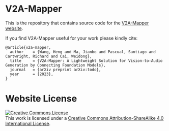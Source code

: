 # V2A-Mapper

This is the repository that contains source code for the [V2A-Mapper website](https://v2a-mapper.github.io).

If you find V2A-Mapper useful for your work please kindly cite:
```
@article{v2a-mapper,
  author    = {Wang, Heng and Ma, Jianbo and Pascual, Santiago and Cartwright, Richard and Cai, Weidong},
  title     = {V2A-Mapper: A Lightweight Solution for Vision-to-Audio Generation by Connecting Foundation Models},
  journal   = {arXiv preprint arXiv:todo},
  year      = {2023},
}
```

# Website License
<a rel="license" href="http://creativecommons.org/licenses/by-sa/4.0/"><img alt="Creative Commons License" style="border-width:0" src="https://i.creativecommons.org/l/by-sa/4.0/88x31.png" /></a><br />This work is licensed under a <a rel="license" href="http://creativecommons.org/licenses/by-sa/4.0/">Creative Commons Attribution-ShareAlike 4.0 International License</a>.
